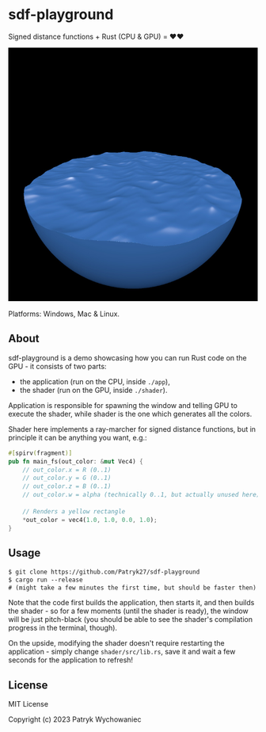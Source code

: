 # sdf-playground

Signed distance functions + Rust (CPU & GPU) = ❤️❤️

<p align="center">
  <img height="512" src="_readme/v3.jpg" />
</p>

Platforms: Windows, Mac & Linux.

## About

sdf-playground is a demo showcasing how you can run Rust code on the GPU - it
consists of two parts:

- the application (run on the CPU, inside `./app`),
- the shader (run on the GPU, inside `./shader`).

Application is responsible for spawning the window and telling GPU to execute
the shader, while shader is the one which generates all the colors.

Shader here implements a ray-marcher for signed distance functions, but in
principle it can be anything you want, e.g.:

``` rust
#[spirv(fragment)]
pub fn main_fs(out_color: &mut Vec4) {
    // out_color.x = R (0..1)
    // out_color.y = G (0..1)
    // out_color.z = B (0..1)
    // out_color.w = alpha (technically 0..1, but actually unused here)

    // Renders a yellow rectangle
    *out_color = vec4(1.0, 1.0, 0.0, 1.0); 
}
```

## Usage

```
$ git clone https://github.com/Patryk27/sdf-playground
$ cargo run --release
# (might take a few minutes the first time, but should be faster then)
```

Note that the code first builds the application, then starts it, and then builds
the shader - so for a few moments (until the shader is ready), the window will
be just pitch-black (you should be able to see the shader's compilation progress
in the terminal, though).

On the upside, modifying the shader doesn't require restarting the application -
simply change `shader/src/lib.rs`, save it and wait a few seconds for the
application to refresh!

## License

MIT License

Copyright (c) 2023 Patryk Wychowaniec
